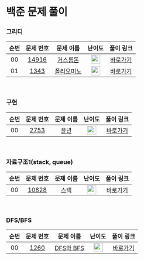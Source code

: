 백준 문제 풀이
==============================

### 그리디

| 순번 |  문제 번호 | 문제 이름 | 난이도 | 풀이 링크 |
| :-----: | :-----: | :-----: | :-----: | :----: |
| 00 | <a href="https://www.acmicpc.net/problem/14916" target="_blank">14916</a> | <a href="https://www.acmicpc.net/problem/14916" target="_blank">거스름돈</a> | <img height="25px" width="25px" src="https://static.solved.ac/tier_small/6.svg"/> | [바로가기](./그리디/14916.py)|
| 01 | <a href="https://www.acmicpc.net/problem/1343" target="_blank">1343</a> | <a href="https://www.acmicpc.net/problem/1343" target="_blank">폴리오미노</a> | <img height="25px" width="25px" src="https://static.solved.ac/tier_small/6.svg"/> | [바로가기](./그리디/1343.py)|

<br>

### 구현

| 순번 |  문제 번호 | 문제 이름 | 난이도 | 풀이 링크 |
| :-----: | :-----: | :-----: | :-----: | :----: |
| 00 | <a href="https://www.acmicpc.net/problem/2753" target="_blank">2753</a> | <a href="https://www.acmicpc.net/problem/2753" target="_blank">윤년</a> | <img height="25px" width="25px" src="https://static.solved.ac/tier_small/6.svg"/> | [바로가기](./구현/2753.py) |

<br>

### 자료구조1(stack, queue)

| 순번 |  문제 번호 | 문제 이름 | 난이도 | 풀이 링크 |
| :-----: | :-----: | :-----: | :-----: | :----: |
| 00 | <a href="https://www.acmicpc.net/problem/10828" target="_blank">10828</a> | <a href="https://www.acmicpc.net/problem/10828" target="_blank">스택</a> | <img height="25px" width="25px" src="https://static.solved.ac/tier_small/7.svg"/> | [바로가기](./DFS&BFS/1260.py) |

<br>

### DFS/BFS

| 순번 |  문제 번호 | 문제 이름 | 난이도 | 풀이 링크 |
| :-----: | :-----: | :-----: | :-----: | :----: |
| 00 | <a href="https://www.acmicpc.net/problem/1260" target="_blank">1260</a> | <a href="https://www.acmicpc.net/problem/1260" target="_blank">DFS와 BFS</a> | <img height="25px" width="25px" src="https://static.solved.ac/tier_small/7.svg"/> | [바로가기](./DFS&BFS/1260.py) |